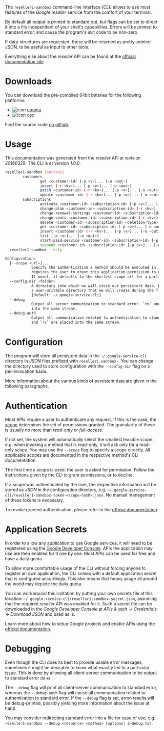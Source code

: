 <!---
DO NOT EDIT !
This file was generated automatically from 'src/mako/cli/README.md.mako'
DO NOT EDIT !
-->
The `reseller1-sandbox` command-line interface *(CLI)* allows to use most features of the *Google reseller* service from the comfort of your terminal.

By default all output is printed to standard out, but flags can be set to direct it into a file independent of your shell's
capabilities. Errors will be printed to standard error, and cause the program's exit code to be non-zero.

If data-structures are requested, these will be returned as pretty-printed JSON, to be useful as input to other tools.

Everything else about the *reseller* API can be found at the
[official documentation site](https://developers.google.com/google-apps/reseller/).

# Downloads

You can download the pre-compiled 64bit binaries for the following platforms:

* ![icon](http://megaicons.net/static/img/icons_sizes/6/140/16/ubuntu-icon.png) [ubuntu](http://dl.byronimo.de/google.rs/cli/1.0.0/ubuntu/reseller1-sandbox.tar.gz)
* ![icon](http://hydra-media.cursecdn.com/wow.gamepedia.com/a/a2/Apple-icon-16x16.png?version=25ddd67ac3dd3b634478e3978b76cb74) [osx](http://dl.byronimo.de/google.rs/cli/1.0.0/osx/reseller1-sandbox.tar.gz)

Find the source code [on github](https://github.com/Byron/google-apis-rs/tree/master/gen/reseller1_sandbox-cli).

# Usage

This documentation was generated from the *reseller* API at revision *20160329*. The CLI is at version *1.0.0*.

```bash
reseller1-sandbox [options]
        customers
                get <customer-id> [-p <v>]... [-o <out>]
                insert (-r <kv>)... [-p <v>]... [-o <out>]
                patch <customer-id> (-r <kv>)... [-p <v>]... [-o <out>]
                update <customer-id> (-r <kv>)... [-p <v>]... [-o <out>]
        subscriptions
                activate <customer-id> <subscription-id> [-p <v>]... [-o <out>]
                change-plan <customer-id> <subscription-id> (-r <kv>)... [-p <v>]... [-o <out>]
                change-renewal-settings <customer-id> <subscription-id> (-r <kv>)... [-p <v>]... [-o <out>]
                change-seats <customer-id> <subscription-id> (-r <kv>)... [-p <v>]... [-o <out>]
                delete <customer-id> <subscription-id> <deletion-type> [-p <v>]...
                get <customer-id> <subscription-id> [-p <v>]... [-o <out>]
                insert <customer-id> (-r <kv>)... [-p <v>]... [-o <out>]
                list [-p <v>]... [-o <out>]
                start-paid-service <customer-id> <subscription-id> [-p <v>]... [-o <out>]
                suspend <customer-id> <subscription-id> [-p <v>]... [-o <out>]
  reseller1-sandbox --help

Configuration:
  [--scope <url>]...
            Specify the authentication a method should be executed in. Each scope
            requires the user to grant this application permission to use it.
            If unset, it defaults to the shortest scope url for a particular method.
  --config-dir <folder>
            A directory into which we will store our persistent data. Defaults to
            a user-writable directory that we will create during the first invocation.
            [default: ~/.google-service-cli]
  --debug
            Output all server communication to standard error. `tx` and `rx` are placed
            into the same stream.
  --debug-auth
            Output all communication related to authentication to standard error. `tx`
            and `rx` are placed into the same stream.

```

# Configuration

The program will store all persistent data in the `~/.google-service-cli` directory in *JSON* files prefixed with `reseller1-sandbox-`.  You can change the directory used to store configuration with the `--config-dir` flag on a per-invocation basis.

More information about the various kinds of persistent data are given in the following paragraphs.

# Authentication

Most APIs require a user to authenticate any request. If this is the case, the [scope][scopes] determines the 
set of permissions granted. The granularity of these is usually no more than *read-only* or *full-access*.

If not set, the system will automatically select the smallest feasible scope, e.g. when invoking a
method that is read-only, it will ask only for a read-only scope. 
You may use the `--scope` flag to specify a scope directly. 
All applicable scopes are documented in the respective method's CLI documentation.

The first time a scope is used, the user is asked for permission. Follow the instructions given 
by the CLI to grant permissions, or to decline.

If a scope was authenticated by the user, the respective information will be stored as *JSON* in the configuration
directory, e.g. `~/.google-service-cli/reseller1-sandbox-token-<scope-hash>.json`. No manual management of these tokens
is necessary.

To revoke granted authentication, please refer to the [official documentation][revoke-access].

# Application Secrets

In order to allow any application to use Google services, it will need to be registered using the 
[Google Developer Console][google-dev-console]. APIs the application may use are then enabled for it
one by one. Most APIs can be used for free and have a daily quota.

To allow more comfortable usage of the CLI without forcing anyone to register an own application, the CLI
comes with a default application secret that is configured accordingly. This also means that heavy usage
all around the world may deplete the daily quota.

You can workaround this limitation by putting your own secrets file at this location: 
`~/.google-service-cli/reseller1-sandbox-secret.json`, assuming that the required *reseller* API 
was enabled for it. Such a secret file can be downloaded in the *Google Developer Console* at 
*APIs & auth -> Credentials -> Download JSON* and used as is.

Learn more about how to setup Google projects and enable APIs using the [official documentation][google-project-new].


# Debugging

Even though the CLI does its best to provide usable error messages, sometimes it might be desirable to know
what exactly led to a particular issue. This is done by allowing all client-server communication to be 
output to standard error *as-is*.

The `--debug` flag will print all client-server communication to standard error, whereas the `--debug-auth` flag
will cause all communication related to authentication to standard error.
If the `--debug` flag is set, error-results will be debug-printed, possibly yielding more information about the 
issue at hand.

You may consider redirecting standard error into a file for ease of use, e.g. `reseller1-sandbox --debug <resource> <method> [options] 2>debug.txt`.


[scopes]: https://developers.google.com/+/api/oauth#scopes
[revoke-access]: http://webapps.stackexchange.com/a/30849
[google-dev-console]: https://console.developers.google.com/
[google-project-new]: https://developers.google.com/console/help/new/